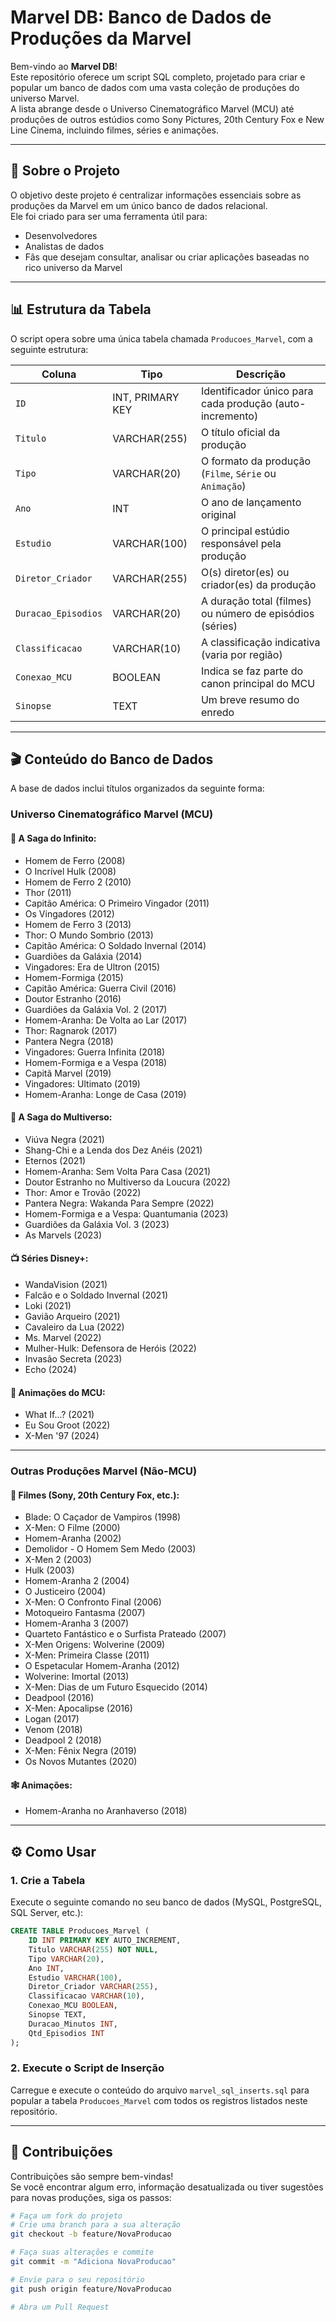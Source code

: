 # Marvel DB: Banco de Dados de Produções da Marvel

Bem-vindo ao **Marvel DB**!  
Este repositório oferece um script SQL completo, projetado para criar e popular um banco de dados com uma vasta coleção de produções do universo Marvel.  
A lista abrange desde o Universo Cinematográfico Marvel (MCU) até produções de outros estúdios como Sony Pictures, 20th Century Fox e New Line Cinema, incluindo filmes, séries e animações.

---

## 📜 Sobre o Projeto

O objetivo deste projeto é centralizar informações essenciais sobre as produções da Marvel em um único banco de dados relacional.  
Ele foi criado para ser uma ferramenta útil para:

- Desenvolvedores  
- Analistas de dados  
- Fãs que desejam consultar, analisar ou criar aplicações baseadas no rico universo da Marvel

---

## 📊 Estrutura da Tabela

O script opera sobre uma única tabela chamada `Producoes_Marvel`, com a seguinte estrutura:

| Coluna              | Tipo               | Descrição                                                       |
|---------------------|--------------------|------------------------------------------------------------------|
| `ID`                | INT, PRIMARY KEY   | Identificador único para cada produção (auto-incremento)         |
| `Titulo`            | VARCHAR(255)       | O título oficial da produção                                     |
| `Tipo`              | VARCHAR(20)        | O formato da produção (`Filme`, `Série` ou `Animação`)           |
| `Ano`               | INT                | O ano de lançamento original                                     |
| `Estudio`           | VARCHAR(100)       | O principal estúdio responsável pela produção                    |
| `Diretor_Criador`   | VARCHAR(255)       | O(s) diretor(es) ou criador(es) da produção                      |
| `Duracao_Episodios` | VARCHAR(20)        | A duração total (filmes) ou número de episódios (séries)         |
| `Classificacao`     | VARCHAR(10)        | A classificação indicativa (varia por região)                   |
| `Conexao_MCU`       | BOOLEAN            | Indica se faz parte do canon principal do MCU                   |
| `Sinopse`           | TEXT               | Um breve resumo do enredo                                        |

---

## 🎬 Conteúdo do Banco de Dados

A base de dados inclui títulos organizados da seguinte forma:

### Universo Cinematográfico Marvel (MCU)

#### 🧪 A Saga do Infinito:

- Homem de Ferro (2008)  
- O Incrível Hulk (2008)  
- Homem de Ferro 2 (2010)  
- Thor (2011)  
- Capitão América: O Primeiro Vingador (2011)  
- Os Vingadores (2012)  
- Homem de Ferro 3 (2013)  
- Thor: O Mundo Sombrio (2013)  
- Capitão América: O Soldado Invernal (2014)  
- Guardiões da Galáxia (2014)  
- Vingadores: Era de Ultron (2015)  
- Homem-Formiga (2015)  
- Capitão América: Guerra Civil (2016)  
- Doutor Estranho (2016)  
- Guardiões da Galáxia Vol. 2 (2017)  
- Homem-Aranha: De Volta ao Lar (2017)  
- Thor: Ragnarok (2017)  
- Pantera Negra (2018)  
- Vingadores: Guerra Infinita (2018)  
- Homem-Formiga e a Vespa (2018)  
- Capitã Marvel (2019)  
- Vingadores: Ultimato (2019)  
- Homem-Aranha: Longe de Casa (2019)  

#### 🌌 A Saga do Multiverso:

- Viúva Negra (2021)  
- Shang-Chi e a Lenda dos Dez Anéis (2021)  
- Eternos (2021)  
- Homem-Aranha: Sem Volta Para Casa (2021)  
- Doutor Estranho no Multiverso da Loucura (2022)  
- Thor: Amor e Trovão (2022)  
- Pantera Negra: Wakanda Para Sempre (2022)  
- Homem-Formiga e a Vespa: Quantumania (2023)  
- Guardiões da Galáxia Vol. 3 (2023)  
- As Marvels (2023)  

#### 📺 Séries Disney+:

- WandaVision (2021)  
- Falcão e o Soldado Invernal (2021)  
- Loki (2021)  
- Gavião Arqueiro (2021)  
- Cavaleiro da Lua (2022)  
- Ms. Marvel (2022)  
- Mulher-Hulk: Defensora de Heróis (2022)  
- Invasão Secreta (2023)  
- Echo (2024)  

#### 🎨 Animações do MCU:

- What If...? (2021)  
- Eu Sou Groot (2022)  
- X-Men '97 (2024)  

---

### Outras Produções Marvel (Não-MCU)

#### 🎥 Filmes (Sony, 20th Century Fox, etc.):

- Blade: O Caçador de Vampiros (1998)  
- X-Men: O Filme (2000)  
- Homem-Aranha (2002)  
- Demolidor - O Homem Sem Medo (2003)  
- X-Men 2 (2003)  
- Hulk (2003)  
- Homem-Aranha 2 (2004)  
- O Justiceiro (2004)  
- X-Men: O Confronto Final (2006)  
- Motoqueiro Fantasma (2007)  
- Homem-Aranha 3 (2007)  
- Quarteto Fantástico e o Surfista Prateado (2007)  
- X-Men Origens: Wolverine (2009)  
- X-Men: Primeira Classe (2011)  
- O Espetacular Homem-Aranha (2012)  
- Wolverine: Imortal (2013)  
- X-Men: Dias de um Futuro Esquecido (2014)  
- Deadpool (2016)  
- X-Men: Apocalipse (2016)  
- Logan (2017)  
- Venom (2018)  
- Deadpool 2 (2018)  
- X-Men: Fênix Negra (2019)  
- Os Novos Mutantes (2020)  

#### 🕸️ Animações:

- Homem-Aranha no Aranhaverso (2018)  

---

## ⚙️ Como Usar

### 1. Crie a Tabela

Execute o seguinte comando no seu banco de dados (MySQL, PostgreSQL, SQL Server, etc.):

``` sql
CREATE TABLE Producoes_Marvel (
    ID INT PRIMARY KEY AUTO_INCREMENT,
    Titulo VARCHAR(255) NOT NULL,
    Tipo VARCHAR(20),
    Ano INT,
    Estudio VARCHAR(100),
    Diretor_Criador VARCHAR(255),
    Classificacao VARCHAR(10),
    Conexao_MCU BOOLEAN,
    Sinopse TEXT,
    Duracao_Minutos INT,
    Qtd_Episodios INT
);
```

### 2. Execute o Script de Inserção

Carregue e execute o conteúdo do arquivo `marvel_sql_inserts.sql` para popular a tabela `Producoes_Marvel` com todos os registros listados neste repositório.

---

## 🤝 Contribuições

Contribuições são sempre bem-vindas!  
Se você encontrar algum erro, informação desatualizada ou tiver sugestões para novas produções, siga os passos:

```bash
# Faça um fork do projeto
# Crie uma branch para a sua alteração
git checkout -b feature/NovaProducao

# Faça suas alterações e commite
git commit -m "Adiciona NovaProducao"

# Envie para o seu repositório
git push origin feature/NovaProducao

# Abra um Pull Request

